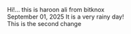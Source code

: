 Hi!... this is haroon ali from bitknox 
<br>
September 01, 2025
It is a very rainy day!
<br>
This is the second change

